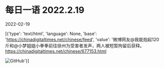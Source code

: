 # 每日一语 2022.2.19

2022-02-19

[{'type': 'text/html', 'language': None, 'base': 'https://chinadigitaltimes.net/chinese/feed', 'value': '微博网友@我能抱起120斤和@小梦姐姐小拳拳前往徐州为受害者发声，两人被短暂拘留后获释。https://chinadigitaltimes.net/chinese/677153.html

![GitHub](https://chinadigitaltimes.net/chinese/files/2022/02/20220219_daily-quote.png)'}]